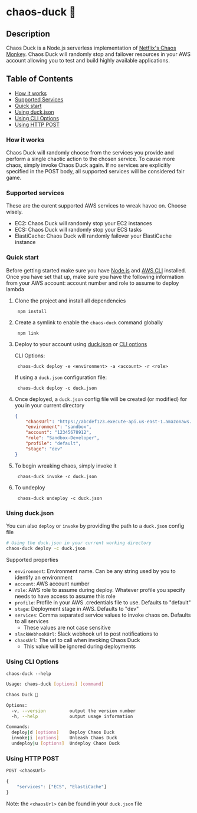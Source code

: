 # chaos-duck 🦆

## Description

Chaos Duck is a Node.js serverless implementation of [Netflix's Chaos Monkey](https://github.com/Netflix/chaosmonkey). Chaos Duck will randomly stop and failover resources in your AWS account allowing you to test and build highly available applications.

## Table of Contents

- [How it works](#markdown-header-how-it-works)
- [Supported Services](#markdown-header-supported-services)
- [Quick start](#markdown-header-quick-start)
- [Using duck.json](#markdown-header-using-duck.json)
- [Using CLI Options](#markdown-header-using-cli-options)
- [Using HTTP POST](#markdown-header-using-http-post)

### How it works

Chaos Duck will randomly choose from the services you provide and perform a single chaotic action to the chosen service. To cause more chaos, simply invoke Chaos Duck again. If no services are explicitly specified in the POST body, all supported services will be considered fair game.

### Supported services

These are the curent supported AWS services to wreak havoc on. Choose wisely.

- EC2: Chaos Duck will randomly stop your EC2 instances
- ECS: Chaos Duck will randomly stop your ECS tasks
- ElastiCache: Chaos Duck will randomly failover your ElastiCache instance

### Quick start

Before getting started make sure you have [Node.js](https://nodejs.org) and [AWS CLI](https://docs.aws.amazon.com/cli/latest/userguide/cli-chap-install.html) installed. Once you have set that up, make sure you have the following information from your AWS account: account number and role to assume to deploy lambda

1. Clone the project and install all dependencies

        npm install

2. Create a symlink to enable the `chaos-duck` command globally

        npm link

3. Deploy to your account using [duck.json](#markdown-header-using-duck.json) or [CLI options](#markdown-header-using-cli-options)

    CLI Options:

        chaos-duck deploy -e <environment> -a <account> -r <role>

    If using a `duck.json` configuration file:

        chaos-duck deploy -c duck.json

4. Once deployed, a `duck.json` config file will be created (or modified) for you in your current directory

    ```json
    {
        "chaosUrl": "https://abcdef123.execute-api.us-east-1.amazonaws.com/dev/chaos",
        "environment": "sandbox",
        "account": "12345678912",
        "role": "Sandbox-Developer",
        "profile": "default",
        "stage": "dev"
    }
    ```

5. To begin wreaking chaos, simply invoke it

        chaos-duck invoke -c duck.json

6. To undeploy

        chaos-duck undeploy -c duck.json

### Using duck.json

You can also `deploy` or `invoke` by providing the path to a `duck.json` config file

```sh
# Using the duck.json in your current working directory
chaos-duck deploy -c duck.json
```

Supported properties

- `environment`: Environment name. Can be any string used by you to identify an environment
- `account`: AWS account number
- `role`: AWS role to assume during deploy. Whatever profile you specify needs to have access to assume this role
- `profile`: Profile in your AWS .credentials file to use. Defaults to "default"
- `stage`: Deployment stage in AWS. Defaults to "dev"
- `services`: Comma separated service values to invoke chaos on. Defaults to all services
    - These values are not case sensitive
- `slackWebhookUrl`: Slack webhook url to post notifications to
- `chaosUrl`: The url to call when invoking Chaos Duck
    - This value will be ignored during deployments

### Using CLI Options

`chaos-duck --help`

```sh
Usage: chaos-duck [options] [command]

Chaos Duck 🦆

Options:
  -v, --version         output the version number
  -h, --help            output usage information

Commands:
  deploy|d [options]    Deploy Chaos Duck
  invoke|i [options]    Unleash Chaos Duck
  undeploy|u [options]  Undeploy Chaos Duck
```

### Using HTTP POST

```js
POST <chaosUrl>

{
    "services": ["ECS", "ElastiCache"]
}
```

Note: the `<chaosUrl>` can be found in your `duck.json` file
